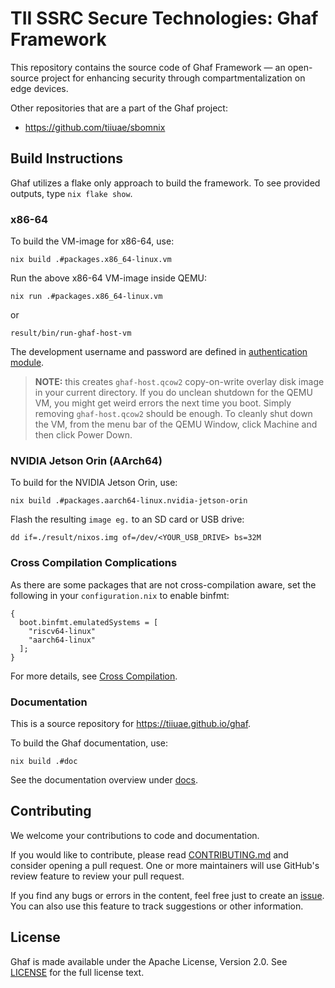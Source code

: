 # TII SSRC Secure Technologies: Ghaf Framework

This repository contains the source code of Ghaf Framework — an open-source project for enhancing security through compartmentalization on edge devices.

Other repositories that are a part of the Ghaf project:

* https://github.com/tiiuae/sbomnix


## Build Instructions

Ghaf utilizes a flake only approach to build the framework. To see provided outputs, type `nix flake show`.


### x86-64

To build the VM-image for x86-64, use:

    nix build .#packages.x86_64-linux.vm

Run the above x86-64 VM-image inside QEMU:

    nix run .#packages.x86_64-linux.vm

or

    result/bin/run-ghaf-host-vm


The development username and password are defined in [authentication module](./modules/development/authentication.nix).

> **NOTE:** this creates `ghaf-host.qcow2` copy-on-write overlay disk image in your current directory. If you do unclean shutdown for the QEMU VM, you might get weird errors the next time you boot. Simply removing `ghaf-host.qcow2` should be enough. To cleanly shut down the VM, from the menu bar of the QEMU Window, click Machine and then click Power Down.


### NVIDIA Jetson Orin (AArch64)

To build for the NVIDIA Jetson Orin, use:

    nix build .#packages.aarch64-linux.nvidia-jetson-orin

Flash the resulting `image eg.` to an SD card or USB drive:

    dd if=./result/nixos.img of=/dev/<YOUR_USB_DRIVE> bs=32M


### Cross Compilation Complications

As there are some packages that are not cross-compilation aware, set the following in your `configuration.nix` to enable binfmt:

    {
      boot.binfmt.emulatedSystems = [
        "riscv64-linux"
        "aarch64-linux"
      ];
    }

For more details, see [Cross Compilation](https://tiiuae.github.io/ghaf/build_config/cross_compilation.html).


### Documentation

This is a source repository for https://tiiuae.github.io/ghaf. 

To build the Ghaf documentation, use:

    nix build .#doc
    
  
See the documentation overview under [docs](./docs/README.md).


## Contributing

We welcome your contributions to code and documentation.

If you would like to contribute, please read [CONTRIBUTING.md](CONTRIBUTING.md) and consider opening a pull request. One or more maintainers will use GitHub's review feature to review your pull request.

If you find any bugs or errors in the content, feel free just to create an [issue](https://github.com/tiiuae/ghaf/issues). You can also use this feature to track suggestions or other information.


## License

Ghaf is made available under the Apache License, Version 2.0. See [LICENSE](./LICENSE) for the full license text.
